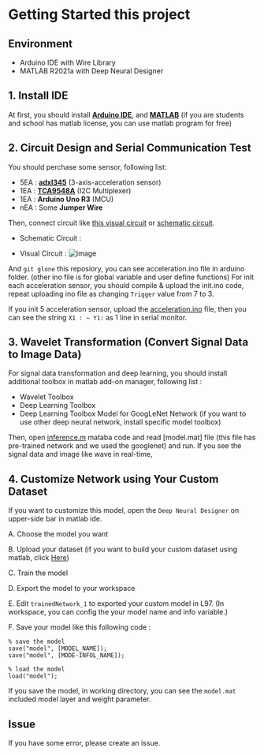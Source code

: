 # Getting Started this project

## Environment

- Arduino IDE with Wire Library
- MATLAB R2021a with Deep Neural Designer


## 1. Install IDE

At first, you should install **[Arduino IDE](https://www.arduino.cc/)**, and **[MATLAB](https://www.mathworks.com/products/matlab.html)**
(if you are students and school has matlab license, you can use matlab program for free)

## 2. Circuit Design and Serial Communication Test

You should perchase some sensor, following list:

- 5EA : **[adxl345](https://www.analog.com/media/en/technical-documentation/data-sheets/ADXL345.pdf)** (3-axis-acceleration sensor)
- 1EA : **[TCA9548A](https://www.ti.com/lit/ds/symlink/tca9548a.pdf?ts=1639633469673&ref_url=https%253A%252F%252Fwww.google.com%252F)** (I2C Multiplexer)
- 1EA : **Arduino Uno R3** (MCU)
- nEA : Some **Jumper Wire**

Then, connect circuit like [this visual circuit](visual_circuit.png) or [schematic circuit](schematic_circuit.png ).

- Schematic Circuit :

- Visual Circuit :
![image](https://user-images.githubusercontent.com/67869508/146366067-dcab763d-8fab-4b86-810c-48e2ff11d6b2.png)

And `git glone` this reposiory, you can see acceleration.ino file in arduino folder. (other ino file is for global variable and user define functions)
For init each acceleration sensor, you should compile & upload the init.ino code, repeat uploading ino file as changing `Trigger` value from 7 to 3.

If you init 5 acceleration sensor, upload the [acceleration.ino]() file, then you can see the string `X1 : ~ Y1:` as 1 line in serial monitor.

## 3. Wavelet Transformation (Convert Signal Data to Image Data)

For signal data transformation and deep learning, you should install additional toolbox in matlab add-on manager, following list :

- Wavelet Toolbox
- Deep Learning Toolbox
- Deep Learning Toolbox Model for GoogLeNet Network (if you want to use other deep neural network, install specific model toolbox)

Then, open [inference.m]() mataba code and read [model.mat] file (this file has pre-trained network and we used the googlenet) and run.
If you see the signal data and image like wave in real-time, 

## 4. Customize Network using Your Custom Dataset

If you want to customize this model, open the `Deep Neural Designer` on upper-side bar in matlab ide.

A. Choose the model you want

B. Upload your dataset (if you want to build your custom dataset using matlab, click [Here](build_dataset.m))

C. Train the model

D. Export the model to your workspace

E. Edit `trainedNetwork_1` to exported your custom model in L97. (In workspace, you can config the your model name and info variable.)

F. Save your model like this following code : 

```
% save the model
save("model", [MODEL_NAME]);
save("model", [MODE-INFOL_NAME]);

% load the model
load("model");
```

If you save the model, in working directory, you can see the `model.mat` included model layer and weight parameter.

## Issue

If you have some error, please create an issue.
